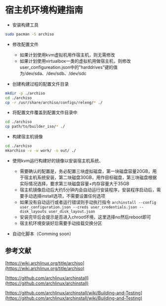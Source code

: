 
# 宿主机环境构建指南

* 安装构建工具

```bash
sudo pacman -S archiso
```

* 修改配置文件

  * 如果计划使用kvm虚拟机用作宿主机，则无需修改
  * 如果计划使用virtualbox一类的虚拟机用做宿主机，则修改user_configureation.json中的"harddrives"键的值为/dev/sda、/dev/sdb、/dev/sdc

* 创建构建过程的配置文件目录

```bash
mkdir -p ./archiso
cd ./archiso
cp -r /usr/share/archiso/configs/releng/* ./
```

* 将配置文件覆盖到配置文件目录中

```bash
cd ./archiso
cp path/to/builder_iso/* ./
```

* 构建宿主机镜像

```bash
cd ./archiso
mkarchiso -v -w work/ -o out/ ./
```

* 使用kvm运行构建好的镜像以安装宿主机系统、

  * 需要确认的配置是，务必配置三块虚拟磁盘，第一块磁盘容量20GB，用于宿主机系统安装，第二块磁盘30GB，用作目标磁盘，第三块磁盘根据实际情况选择，要求第三块磁盘容量+内存容量大于35GB
  * 宿主机镜像启动后大约5分钟内会自动运行安装程序，安装程序启动后，需要手动选择install选项，不需要设置任何选项
  * 如果没有自动运行或者运行错误则手动执行指令 ```archinstall --config user_configuration.json --creds user_credentials.json --disk_layouts user_disk_layout.json```
  * 安装完毕后会提示是否进入chroot环境，这里选择no然后reboot即可
  * 宿主机环境安装好后需要手动挂载交换分区

* 自动化脚本（Comming soon）

## 参考文献

[https://wiki.archlinux.org/title/archiso](https://wiki.archlinux.org/title/archiso)

[https://github.com/archlinux/archinstall](https://github.com/archlinux/archinstall)

[https://github.com/archlinux/archinstall/wiki/Building-and-Testing](https://github.com/archlinux/archinstall/wiki/Building-and-Testing)
